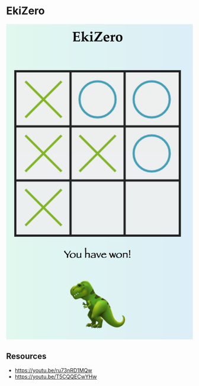 # EkiZero

![screenshot](resources/screenshot.png)

## Resources

- https://youtu.be/ru73nRD1MQw
- https://youtu.be/T5CQQECwYHw
